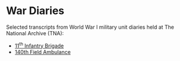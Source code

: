 # War Diaries

Selected transcripts from World War I military unit diaries held at The National Archive (TNA):

* [11<sup>th</sup> Infantry Brigade](11-Bde)
* [140th Field Ambulance](140-FA)

